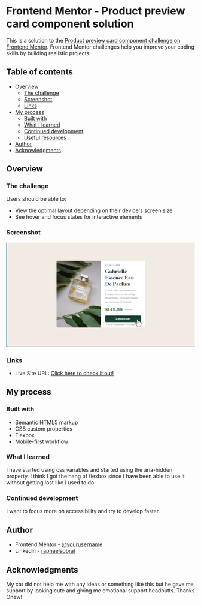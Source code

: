 # Frontend Mentor - Product preview card component solution

This is a solution to the [Product preview card component challenge on Frontend Mentor](https://www.frontendmentor.io/challenges/product-preview-card-component-GO7UmttRfa). Frontend Mentor challenges help you improve your coding skills by building realistic projects. 

## Table of contents

- [Overview](#overview)
  - [The challenge](#the-challenge)
  - [Screenshot](#screenshot)
  - [Links](#links)
- [My process](#my-process)
  - [Built with](#built-with)
  - [What I learned](#what-i-learned)
  - [Continued development](#continued-development)
  - [Useful resources](#useful-resources)
- [Author](#author)
- [Acknowledgments](#acknowledgments)



## Overview

### The challenge

Users should be able to:

- View the optimal layout depending on their device's screen size
- See hover and focus states for interactive elements

### Screenshot

![Product preview card desktop screenshot](images/scr.jpg)

### Links

- Live Site URL: [Click here to check it out!](https://raphaelsobral.github.io/studies/challenge-6/index.html)

## My process

### Built with

- Semantic HTML5 markup
- CSS custom properties
- Flexbox
- Mobile-first workflow

### What I learned

I have started using css variables and started using the aria-hidden property. I think I got the hang of flexbox since I have been able to use it without getting lost like I used to do.

### Continued development

I want to focus more on accessibility and try to develop faster.

## Author

- Frontend Mentor - [@yourusername](https://www.frontendmentor.io/profile/raphaelsobral)
- Linkedin - [raphaelsobral](https://www.linkedin.com/in/raphael-sobral-38766430b/)

## Acknowledgments

My cat did not help me with any ideas or something like this but he gave me support by looking cute and giving me emotional support headbutts. Thanks Onew!
